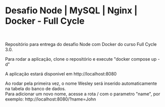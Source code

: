 <h1>Desafio Node | MySQL | Nginx | Docker - Full Cycle</h1>
<br>
<p>
Repositório para entrega do desafio Node com Docker do curso Full Cycle 3.0.
<br>

Para rodar a aplicação, clone o repositório e execute "docker compose up -d"
<br>

A aplicação estará disponivel em http://localhost:8080
<br>

Ao rodar pela primeira vez, o nome Wesley será inserido automaticamente na tabela do banco de dados.
<br>
Para adicionar um novo nome, acesse a rota / com o parametro "name", por exemplo: http://localhost:8080/?name=John

</p>
